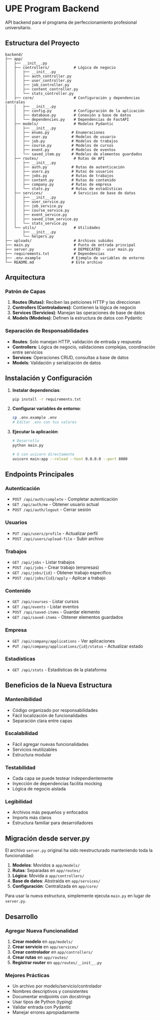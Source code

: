 # UPE Program Backend

API backend para el programa de perfeccionamiento profesional universitario.

## Estructura del Proyecto

```
backend/
├── app/
│   ├── __init__.py
│   ├── controllers/           # Lógica de negocio
│   │   ├── __init__.py
│   │   ├── auth_controller.py
│   │   ├── user_controller.py
│   │   ├── job_controller.py
│   │   ├── content_controller.py
│   │   └── stats_controller.py
│   ├── core/                  # Configuración y dependencias centrales
│   │   ├── __init__.py
│   │   ├── config.py          # Configuración de la aplicación
│   │   ├── database.py        # Conexión a base de datos
│   │   └── dependencies.py    # Dependencias de FastAPI
│   ├── models/                # Modelos Pydantic
│   │   ├── __init__.py
│   │   ├── enums.py          # Enumeraciones
│   │   ├── user.py           # Modelos de usuario
│   │   ├── job.py            # Modelos de trabajos
│   │   ├── course.py         # Modelos de cursos
│   │   ├── event.py          # Modelos de eventos
│   │   └── saved_item.py     # Modelos de elementos guardados
│   ├── routes/                # Rutas de API
│   │   ├── __init__.py
│   │   ├── auth.py           # Rutas de autenticación
│   │   ├── users.py          # Rutas de usuarios
│   │   ├── jobs.py           # Rutas de trabajos
│   │   ├── content.py        # Rutas de contenido
│   │   ├── company.py        # Rutas de empresa
│   │   └── stats.py          # Rutas de estadísticas
│   ├── services/              # Servicios de base de datos
│   │   ├── __init__.py
│   │   ├── user_service.py
│   │   ├── job_service.py
│   │   ├── course_service.py
│   │   ├── event_service.py
│   │   ├── saved_item_service.py
│   │   └── stats_service.py
│   └── utils/                 # Utilidades
│       ├── __init__.py
│       └── helpers.py
├── uploads/                   # Archivos subidos
├── main.py                    # Punto de entrada principal
├── server.py                  # DEPRECATED - usar main.py
├── requirements.txt           # Dependencias
├── .env.example              # Ejemplo de variables de entorno
└── README.md                 # Este archivo
```

## Arquitectura

### Patrón de Capas

1. **Routes (Rutas)**: Reciben las peticiones HTTP y las direccionan
2. **Controllers (Controladores)**: Contienen la lógica de negocio
3. **Services (Servicios)**: Manejan las operaciones de base de datos
4. **Models (Modelos)**: Definen la estructura de datos con Pydantic

### Separación de Responsabilidades

- **Routes**: Solo manejan HTTP, validación de entrada y respuesta
- **Controllers**: Lógica de negocio, validaciones complejas, coordinación entre servicios
- **Services**: Operaciones CRUD, consultas a base de datos
- **Models**: Validación y serialización de datos

## Instalación y Configuración

1. **Instalar dependencias**:
   ```bash
   pip install -r requirements.txt
   ```

2. **Configurar variables de entorno**:
   ```bash
   cp .env.example .env
   # Editar .env con tus valores
   ```

3. **Ejecutar la aplicación**:
   ```bash
   # Desarrollo
   python main.py
   
   # O con uvicorn directamente
   uvicorn main:app --reload --host 0.0.0.0 --port 8000
   ```

## Endpoints Principales

### Autenticación
- `POST /api/auth/complete` - Completar autenticación
- `GET /api/auth/me` - Obtener usuario actual
- `POST /api/auth/logout` - Cerrar sesión

### Usuarios
- `PUT /api/users/profile` - Actualizar perfil
- `POST /api/users/upload-file` - Subir archivo

### Trabajos
- `GET /api/jobs` - Listar trabajos
- `POST /api/jobs` - Crear trabajo (empresas)
- `GET /api/jobs/{id}` - Obtener trabajo específico
- `POST /api/jobs/{id}/apply` - Aplicar a trabajo

### Contenido
- `GET /api/courses` - Listar cursos
- `GET /api/events` - Listar eventos
- `POST /api/saved-items` - Guardar elemento
- `GET /api/saved-items` - Obtener elementos guardados

### Empresa
- `GET /api/company/applications` - Ver aplicaciones
- `PUT /api/company/applications/{id}/status` - Actualizar estado

### Estadísticas
- `GET /api/stats` - Estadísticas de la plataforma

## Beneficios de la Nueva Estructura

### Mantenibilidad
- Código organizado por responsabilidades
- Fácil localización de funcionalidades
- Separación clara entre capas

### Escalabilidad
- Fácil agregar nuevas funcionalidades
- Servicios reutilizables
- Estructura modular

### Testabilidad
- Cada capa se puede testear independientemente
- Inyección de dependencias facilita mocking
- Lógica de negocio aislada

### Legibilidad
- Archivos más pequeños y enfocados
- Imports más claros
- Estructura familiar para desarrolladores

## Migración desde server.py

El archivo `server.py` original ha sido reestructurado manteniendo toda la funcionalidad:

1. **Modelos**: Movidos a `app/models/`
2. **Rutas**: Separadas en `app/routes/`
3. **Lógica**: Movida a `app/controllers/`
4. **Base de datos**: Abstraída en `app/services/`
5. **Configuración**: Centralizada en `app/core/`

Para usar la nueva estructura, simplemente ejecuta `main.py` en lugar de `server.py`.

## Desarrollo

### Agregar Nueva Funcionalidad

1. **Crear modelo** en `app/models/`
2. **Crear servicio** en `app/services/`
3. **Crear controlador** en `app/controllers/`
4. **Crear rutas** en `app/routes/`
5. **Registrar router** en `app/routes/__init__.py`

### Mejores Prácticas

- Un archivo por modelo/servicio/controlador
- Nombres descriptivos y consistentes
- Documentar endpoints con docstrings
- Usar tipos de Python (typing)
- Validar entrada con Pydantic
- Manejar errores apropiadamente